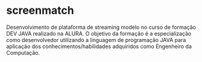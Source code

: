 # screenmatch
Desenvolvimento de plataforma de streaming modelo no curso de formação DEV JAVA realizado na ALURA. O objetivo da formação é a especialização como desenvolvedor utilizando a linguagem de programação JAVA para aplicação dos conhecimentos/habilidades adquiridos como Engenheiro da Computação.
